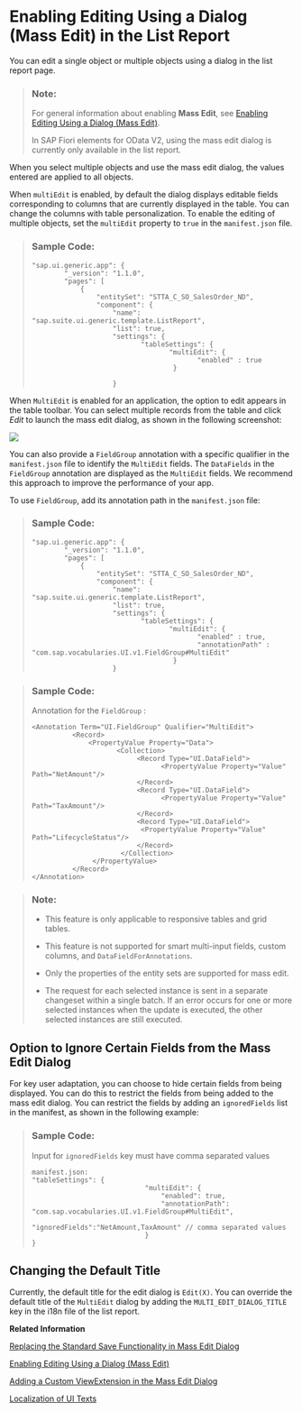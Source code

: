 <!-- loio7cc4f04364c540c397130ff92f84c3ca -->

# Enabling Editing Using a Dialog \(Mass Edit\) in the List Report

You can edit a single object or multiple objects using a dialog in the list report page.

> ### Note:  
> For general information about enabling **Mass Edit**, see [Enabling Editing Using a Dialog \(Mass Edit\)](enabling-editing-using-a-dialog-mass-edit-965ef5b.md).
> 
> In SAP Fiori elements for OData V2, using the mass edit dialog is currently only available in the list report.

When you select multiple objects and use the mass edit dialog, the values entered are applied to all objects.

When `multiEdit` is enabled, by default the dialog displays editable fields corresponding to columns that are currently displayed in the table. You can change the columns with table personalization. To enable the editing of multiple objects, set the `multiEdit` property to `true` in the `manifest.json` file.

> ### Sample Code:  
> ```
> "sap.ui.generic.app": {
>         "_version": "1.1.0",
>         "pages": [
>             {
>                 "entitySet": "STTA_C_SO_SalesOrder_ND",
>                 "component": {
>                     "name": "sap.suite.ui.generic.template.ListReport",
>                     "list": true,
>                     "settings": {
>                            "tableSettings": {
>                                   "multiEdit": {
>                                          "enabled" : true
>                                    }
> 
>                     }
> ```

When `MultiEdit` is enabled for an application, the option to edit appears in the table toolbar. You can select multiple records from the table and click *Edit* to launch the mass edit dialog, as shown in the following screenshot:

![](images/Enabling_Mass_Editing_Through_Dialog_LR_914eba7.png)

You can also provide a `FieldGroup` annotation with a specific qualifier in the `manifest.json` file to identify the `MultiEdit` fields. The `DataFields` in the `FieldGroup` annotation are displayed as the `MultiEdit` fields. We recommend this approach to improve the performance of your app.

To use `FieldGroup`, add its annotation path in the `manifest.json` file:

> ### Sample Code:  
> ```
> "sap.ui.generic.app": {
>         "_version": "1.1.0",
>         "pages": [
>             {
>                 "entitySet": "STTA_C_SO_SalesOrder_ND",
>                 "component": {
>                     "name": "sap.suite.ui.generic.template.ListReport",
>                     "list": true,
>                     "settings": {
>                            "tableSettings": {
>                                   "multiEdit": {
>                                          "enabled" : true,
>                                          "annotationPath" : "com.sap.vocabularies.UI.v1.FieldGroup#MultiEdit"
>                                    }
>                     }
> ```

> ### Sample Code:  
> Annotation for the `FieldGroup` :
> 
> ```
> <Annotation Term="UI.FieldGroup" Qualifier="MultiEdit">
>           <Record>
>               <PropertyValue Property="Data">
>                      <Collection>
>                           <Record Type="UI.DataField">
>                                 <PropertyValue Property="Value" Path="NetAmount"/>
>                           </Record>
>                           <Record Type="UI.DataField">
>                                 <PropertyValue Property="Value" Path="TaxAmount"/>
>                           </Record>
>                           <Record Type="UI.DataField">
>                            <PropertyValue Property="Value" Path="LifecycleStatus"/>
>                           </Record>
>                       </Collection>
>             	 </PropertyValue>
>           </Record>
> </Annotation>
> ```

> ### Note:  
> -   This feature is only applicable to responsive tables and grid tables.
> 
> -   This feature is not supported for smart multi-input fields, custom columns, and `DataFieldForAnnotations`.
> 
> -   Only the properties of the entity sets are supported for mass edit.
> 
> -   The request for each selected instance is sent in a separate changeset within a single batch. If an error occurs for one or more selected instances when the update is executed, the other selected instances are still executed.



<a name="loio7cc4f04364c540c397130ff92f84c3ca__section_avc_gtw_nsb"/>

## Option to Ignore Certain Fields from the Mass Edit Dialog

For key user adaptation, you can choose to hide certain fields from being displayed. You can do this to restrict the fields from being added to the mass edit dialog. You can restrict the fields by adding an `ignoredFields` list in the manifest, as shown in the following example:

> ### Sample Code:  
> Input for `ignoredFields` key must have comma separated values
> 
> ```
> manifest.json:
> "tableSettings": {
>                             "multiEdit": {
>                                 "enabled": true,
>                                 "annotationPath": "com.sap.vocabularies.UI.v1.FieldGroup#MultiEdit",
>                                 "ignoredFields":"NetAmount,TaxAmount" // comma separated values
>                             }
> }
> 
> ```



<a name="loio7cc4f04364c540c397130ff92f84c3ca__section_bfv_hkg_wsb"/>

## Changing the Default Title

Currently, the default title for the edit dialog is `Edit(X)`. You can override the default title of the `MultiEdit` dialog by adding the `MULTI_EDIT_DIALOG_TITLE` key in the i18n file of the list report.

**Related Information**  


[Replacing the Standard Save Functionality in Mass Edit Dialog](replacing-the-standard-save-functionality-in-the-mass-edit-dialog-492d8a9.md "You can enable custom save functionality for the mass edit dialog.")

[Enabling Editing Using a Dialog \(Mass Edit\)](enabling-editing-using-a-dialog-mass-edit-965ef5b.md "Mass editing allows end users to simultaneously change multiple objects that share the same editable properties.")

[Adding a Custom ViewExtension in the Mass Edit Dialog](adding-a-custom-viewextension-to-the-mass-edit-dialog-fd26fee.md "You can add a custom ViewExtension to the mass edit dialog by defining it in the manifest.")

[Localization of UI Texts](localization-of-ui-texts-b8cb649.md "If necessary, you can replace standard UI texts for apps that you have created with SAP Fiori elements.")

